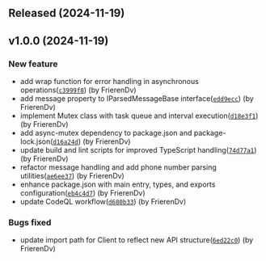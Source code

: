 ## Released (2024-11-19)

## v1.0.0 (2024-11-19)

### New feature

- add wrap function for error handling in asynchronous operations([`c3999f8`](https://github.com/frierendv/frieren/commit/c3999f8ece30b4e46d8c9a20ead8bbc834d0520b)) (by FrierenDv)
- add message property to IParsedMessageBase interface([`edd9ecc`](https://github.com/frierendv/frieren/commit/edd9ecc9685ce2a0416d6516b2b3cf290a6fe46f)) (by FrierenDv)
- implement Mutex class with task queue and interval execution([`d18e3f1`](https://github.com/frierendv/frieren/commit/d18e3f13d30cf04cc795efd70fe51c17993ea707)) (by FrierenDv)
- add async-mutex dependency to package.json and package-lock.json([`d16a24d`](https://github.com/frierendv/frieren/commit/d16a24d49e7d0c399eae88fd417cdfb24b7fb05c)) (by FrierenDv)
- update build and lint scripts for improved TypeScript handling([`74d77a1`](https://github.com/frierendv/frieren/commit/74d77a1cee181fd5889ffcbe95b09b297c13e2e6)) (by FrierenDv)
- refactor message handling and add phone number parsing utilities([`ae6ee37`](https://github.com/frierendv/frieren/commit/ae6ee376ab75e67c058e0ed66b84e17ce8992edb)) (by FrierenDv)
- enhance package.json with main entry, types, and exports configuration([`eb4c4d7`](https://github.com/frierendv/frieren/commit/eb4c4d7ef8a39cb3c01aa8a452489a96c5ed8d61)) (by FrierenDv)
- update CodeQL workflow([`d680b33`](https://github.com/frierendv/frieren/commit/d680b336bd3415579261222da525c0d20bf50023)) (by FrierenDv)

### Bugs fixed

- update import path for Client to reflect new API structure([`6ed22c0`](https://github.com/frierendv/frieren/commit/6ed22c0a1b1ef674ff6a128dacfe448e9e7c75e2)) (by FrierenDv)
